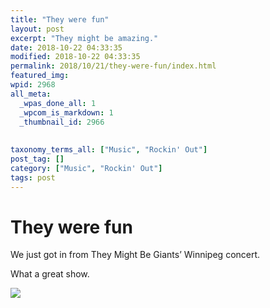 ```yaml
---
title: "They were fun"
layout: post
excerpt: "They might be amazing."
date: 2018-10-22 04:33:35
modified: 2018-10-22 04:33:35
permalink: 2018/10/21/they-were-fun/index.html
featured_img: 
wpid: 2968
all_meta: 
  _wpas_done_all: 1
  _wpcom_is_markdown: 1
  _thumbnail_id: 2966
  
  
taxonomy_terms_all: ["Music", "Rockin' Out"]
post_tag: []
category: ["Music", "Rockin' Out"]
tags: post
---
```


# They were fun

We just got in from They Might Be Giants’ Winnipeg concert.

What a great show.

![](https://patrickjohanneson.com/wp-content/uploads/2018/10/20181021_2038111383384382076492245.jpg)